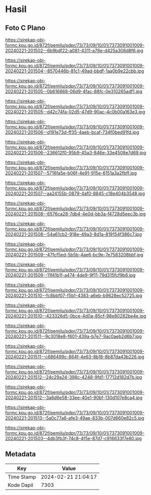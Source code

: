 # Hasil

## Foto C Plano

https://sirekap-obj-formc.kpu.go.id/872f/pemilu/pdpr/73/73/09/10/01/7373091001009-20240221-201502--6b9bdf22-a081-4311-a78e-d425a308d8f6.jpg

https://sirekap-obj-formc.kpu.go.id/872f/pemilu/pdpr/73/73/09/10/01/7373091001009-20240221-201504--8570446b-81c1-49ad-bbdf-1aa0b9e22cbb.jpg

https://sirekap-obj-formc.kpu.go.id/872f/pemilu/pdpr/73/73/09/10/01/7373091001009-20240221-201505--0b616868-06d9-4fac-88fc-0e310265adf1.jpg

https://sirekap-obj-formc.kpu.go.id/872f/pemilu/pdpr/73/73/09/10/01/7373091001009-20240221-201505--d42c74fa-02d5-47d9-90ac-4c0b00a163e3.jpg

https://sirekap-obj-formc.kpu.go.id/872f/pemilu/pdpr/73/73/09/10/01/7373091001009-20240221-201506--d191e73d-ff35-4aeb-bcaf-734f0bed91fd.jpg

https://sirekap-obj-formc.kpu.go.id/872f/pemilu/pdpr/73/73/09/10/01/7373091001009-20240221-201506--236612f0-95b9-45a3-846e-33e4508e7d69.jpg

https://sirekap-obj-formc.kpu.go.id/872f/pemilu/pdpr/73/73/09/10/01/7373091001009-20240221-201507--5716fa5e-b06f-4e91-915e-6151a3a2fbff.jpg

https://sirekap-obj-formc.kpu.go.id/872f/pemilu/pdpr/73/73/09/10/01/7373091001009-20240221-201507--aa24155b-0879-4af0-8845-c18e404b3548.jpg

https://sirekap-obj-formc.kpu.go.id/872f/pemilu/pdpr/73/73/09/10/01/7373091001009-20240221-201508--6576ca28-7db4-4e0d-bb3a-f4728d5eec3b.jpg

https://sirekap-obj-formc.kpu.go.id/872f/pemilu/pdpr/73/73/09/10/01/7373091001009-20240221-201508--54a61cb2-918e-49a3-8d1a-819154f386c7.jpg

https://sirekap-obj-formc.kpu.go.id/872f/pemilu/pdpr/73/73/09/10/01/7373091001009-20240221-201509--47fcf5ed-5b5b-4ae6-bc9e-7e7583208bbf.jpg

https://sirekap-obj-formc.kpu.go.id/872f/pemilu/pdpr/73/73/09/10/01/7373091001009-20240221-201509--11f41b1f-a474-4de9-9f11-79d315fcf9b6.jpg

https://sirekap-obj-formc.kpu.go.id/872f/pemilu/pdpr/73/73/09/10/01/7373091001009-20240221-201510--fc8bbf07-f5b1-4383-a6eb-b9628ec52725.jpg

https://sirekap-obj-formc.kpu.go.id/872f/pemilu/pdpr/73/73/09/10/01/7373091001009-20240221-201510--423326d5-0bce-4d0a-85cf-98e80282be4e.jpg

https://sirekap-obj-formc.kpu.go.id/872f/pemilu/pdpr/73/73/09/10/01/7373091001009-20240221-201511--9c3018e8-f601-439a-b7e7-9ac0aeb2d6b7.jpg

https://sirekap-obj-formc.kpu.go.id/872f/pemilu/pdpr/73/73/09/10/01/7373091001009-20240221-201511--c686499c-864f-4e63-8b18-8b87da43b226.jpg

https://sirekap-obj-formc.kpu.go.id/872f/pemilu/pdpr/73/73/09/10/01/7373091001009-20240221-201512--24c29a24-398c-4248-9fd1-17712d182d7b.jpg

https://sirekap-obj-formc.kpu.go.id/872f/pemilu/pdpr/73/73/09/10/01/7373091001009-20240221-201512--3a6d6e58-33ee-40e1-90bf-130d107e8ca4.jpg

https://sirekap-obj-formc.kpu.go.id/872f/pemilu/pdpr/73/73/09/10/01/7373091001009-20240221-201513--5a0c77a6-afe3-49ae-833b-007d660e82c5.jpg

https://sirekap-obj-formc.kpu.go.id/872f/pemilu/pdpr/73/73/09/10/01/7373091001009-20240221-201503--4db3fb3f-74c8-4f5e-87d7-c916633f7e80.jpg


## Metadata

| Key        | Value               |
| ---------- | ------------------- |
| Time Stamp | 2024-02-21 21:04:17 |
| Kode Dapil | 7303                |




